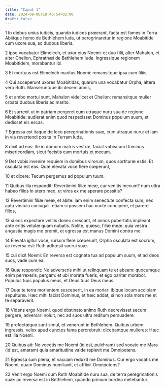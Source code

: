 ```yaml
---
title: "Caput 1"
date: 2024-09-06T18:40:54+02:00
draft: false
---
```




1 In diebus unius iudicis, quando iudices præerant, facta est fames in Terra. Abiitque homo de Bethlehem Iuda, ut peregrinaretur in regione Moabitide cum uxore sua, ac duobus liberis.

2 ipse vocabatur Elimelech, et uxor eius Noemi: et duo filii, alter Mahalon, et alter Chelion, Ephrathæi de Bethlehem Iuda. Ingressique regionem Moabitidem, morabantur ibi.

3 Et mortuus est Elimelech maritus Noemi: remansitque ipsa cum filiis.

4 Qui acceperunt uxores Moabitidas, quarum una vocabatur Orpha, altera vero Ruth. Manseruntque ibi decem annis,

5 et ambo mortui sunt, Mahalon videlicet et Chelion: remansitque mulier orbata duobus liberis ac marito.

6 Et surrexit ut in patriam pergeret cum utraque nuru sua de regione Moabitide: audierat enim quod respexisset Dominus populum suum, et dedisset eis escas.

7 Egressa est itaque de loco peregrinationis suæ, cum utraque nuru: et iam in via revertendi posita in Terram Iuda,

8 dixit ad eas: Ite in domum matris vestræ, faciat vobiscum Dominus misericordiam, sicut fecistis cum mortuis et mecum.

9 Det vobis invenire requiem in domibus virorum, quos sortituræ estis. Et osculata est eas. Quæ elevata voce flere cœperunt,

10 et dicere: Tecum pergemus ad populum tuum.

11 Quibus illa respondit: Revertimini filiæ meæ, cur venitis mecum? num ultra habeo filios in utero meo, ut viros ex me sperare possitis?

12 Revertimini filiæ meæ, et abite: iam enim senectute confecta sum, nec apta vinculo coniugali. etiam si possem hac nocte concipere, et parere filios,

13 si eos expectare velitis donec crescant, et annos pubertatis impleant, ante eritis vetulæ quam nubatis. Nolite, quæso, filiæ meæ: quia vestra angustia magis me premit, et egressa est manus Domini contra me.

14 Elevata igitur voce, rursum flere cœperunt, Orpha osculata est socrum, ac reversa est: Ruth adhæsit socrui suæ.

15 cui dixit Noemi: En reversa est cognata tua ad populum suum, et ad deos suos, vade cum ea.

16 Quæ respondit: Ne adverseris mihi ut relinquam te et abeam: quocumque enim perrexeris, pergam: et ubi morata fueris, et ego pariter morabor. Populus tuus populus meus, et Deus tuus Deus meus.

17 Quæ te terra morientem susceperit, in ea moriar: ibique locum accipiam sepulturæ. Hæc mihi faciat Dominus, et hæc addat, si non sola mors me et te separaverit.

18 Videns ergo Noemi, quod obstinato animo Ruth decrevisset secum pergere, adversari noluit, nec ad suos ultra reditum persuadere:

19 profectæque sunt simul, et venerunt in Bethlehem. Quibus urbem ingressis, velox apud cunctos fama percrebruit: dicebantque mulieres: Hæc est illa Noemi.

20 Quibus ait: Ne vocetis me Noemi (id est, pulchram) sed vocate me Mara (id est, amaram) quia amaritudine valde replevit me Omnipotens.

21 Egressa sum plena, et vacuam reduxit me Dominus. Cur ergo vocatis me Noemi, quam Dominus humiliavit, et afflixit Omnipotens?

22 Venit ergo Noemi cum Ruth Moabitide nuru sua, de terra peregrinationis suæ: ac reversa est in Bethlehem, quando primum hordea metebantur.


